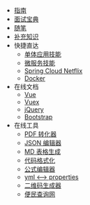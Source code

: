 * [指南](如何学编程.md)
* [面试宝典](interview/)
* [随笔](essay/)
* [补充知识](supplement/)
* 快捷直达
  * [单体应用技能](走向单体地狱.md)
  * [微服务技能](微服务解决复杂问题.md)
  * [Spring Cloud Netflix](spring-cloud-netflix/)
  * [Docker](docs-docker/)
* 在线文档
  * [Vue](https://cn.vuejs.org/v2/api/)
  * [Vuex](https://vuex.vuejs.org/zh/api/#vuex-store)
  * [jQuery](https://www.jquery123.com/)
  * [Bootstrap](http://www.runoob.com/bootstrap/bootstrap-tutorial.html)
* 在线工具
  * [PDF 转化器](https://smallpdf.com/cn/pdf-to-word)
  * [JSON 编辑器](https://www.bejson.com/jsoneditoronline)
  * [MD 表格生成](https://tableconvert.com/)
  * [代码格式化](http://tool.oschina.net/codeformat/html)
  * [公式编辑器](https://zh.numberempire.com/latexequationeditor.php)
  * [yml <--> properties](http://www.toyaml.com/)
  * [二维码生成器](https://cli.im/)
  * [便民查询网](https://www.51240.com/)